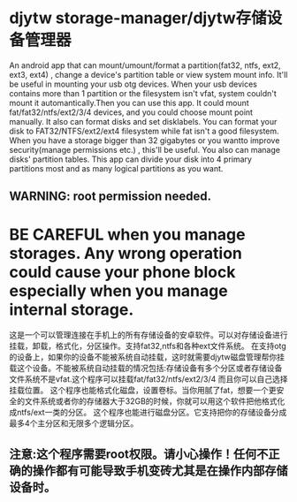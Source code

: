 djytw storage-manager/djytw存储设备管理器
===============

  An android app that can mount/umount/format a partition(fat32, ntfs, ext2, ext3, ext4) , change a device's partition table or view system mount info.
  It'll be useful in mounting your usb otg devices. When your usb devices contains more than 1 partition or the filesystem isn't vfat, system couldn't mount it automantically.Then you can use this app.
  It could mount fat/fat32/ntfs/ext2/3/4 devices, and you could choose mount point manually.
  It also can format disks and set disklabels. You can format your disk to FAT32/NTFS/ext2/ext4 filesystem while fat isn't a good filesystem. When you have a storage bigger than 32 gigabytes or you wantto improve security(manage permissions etc.) , this'll be useful.
  You also can manage disks' partition tables. This app can divide your disk into 4 primary partitions most and as many logical partitions as you want.

WARNING:  root permission needed.
-------------
BE CAREFUL when you manage storages. Any wrong operation could cause your phone block especially when you manage internal storage.
===============
  这是一个可以管理连接在手机上的所有存储设备的安卓软件。可以对存储设备进行挂载，卸载，格式化，分区操作。支持fat32,ntfs和各种ext文件系统。
  在支持otg的设备上，如果你的设备不能被系统自动挂载，这时就需要djytw磁盘管理帮你挂载这个设备。不能被系统自动挂载的情况包括:存储设备有多个分区或者存储设备文件系统不是vfat.这个程序可以挂载fat/fat32/ntfs/ext2/3/4 而且你可以自己选择挂载位置。
  这个程序也能格式化磁盘，设置卷标。当你用腻了fat，想要一个更安全的文件系统或者你的存储器大于32GB的时候，你就可以用这个软件把他格式化成ntfs/ext一类的分区。
  这个程序也能进行磁盘分区。它支持把你的存储设备分成最多4个主分区和无限多个逻辑分区。

注意:这个程序需要root权限。请小心操作！任何不正确的操作都有可能导致手机变砖尤其是在操作内部存储设备时。
---------------
